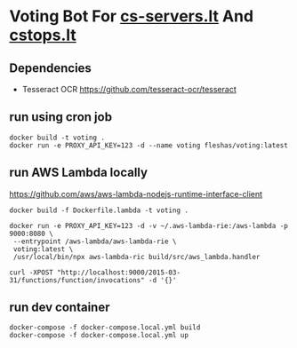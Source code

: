 # Voting Bot For **[cs-servers.lt](http://cs-servers.lt)** And **[cstops.lt](https://cstops.lt)**

## Dependencies

- Tesseract OCR https://github.com/tesseract-ocr/tesseract

## run using cron job

```shell script
docker build -t voting .
docker run -e PROXY_API_KEY=123 -d --name voting fleshas/voting:latest
```

## run AWS Lambda locally

https://github.com/aws/aws-lambda-nodejs-runtime-interface-client

```shell script
docker build -f Dockerfile.lambda -t voting .

docker run -e PROXY_API_KEY=123 -d -v ~/.aws-lambda-rie:/aws-lambda -p 9000:8080 \
 --entrypoint /aws-lambda/aws-lambda-rie \
 voting:latest \
 /usr/local/bin/npx aws-lambda-ric build/src/aws_lambda.handler

curl -XPOST "http://localhost:9000/2015-03-31/functions/function/invocations" -d '{}'
```

## run dev container

```shell script
docker-compose -f docker-compose.local.yml build
docker-compose -f docker-compose.local.yml up
```
